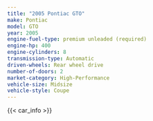 ```yaml
---
title: "2005 Pontiac GTO"
make: Pontiac
model: GTO
year: 2005
engine-fuel-type: premium unleaded (required)
engine-hp: 400
engine-cylinders: 8
transmission-type: Automatic
driven-wheels: Rear wheel drive
number-of-doors: 2
market-category: High-Performance
vehicle-size: Midsize
vehicle-style: Coupe
---
```


{{< car_info >}}
